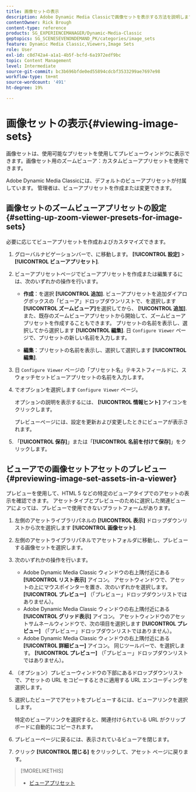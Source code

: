 ```yaml
---
title: 画像セットの表示
description: Adobe Dynamic Media Classicで画像セットを表示する方法を説明します。
contentOwner: Rick Brough
content-type: reference
products: SG_EXPERIENCEMANAGER/Dynamic-Media-Classic
geptopics: SG_SCENESEVENONDEMAND_PK/categories/image_sets
feature: Dynamic Media Classic,Viewers,Image Sets
role: User
exl-id: c8d742a4-a1a1-4b5f-bcfd-6a1972edf9bc
topic: Content Management
level: Intermediate
source-git-commit: bc3b696bfde0ed55894cdcbf3533299ae7697e98
workflow-type: tm+mt
source-wordcount: '491'
ht-degree: 19%

---
```


# 画像セットの表示{#viewing-image-sets}

画像セットは、使用可能なプリセットを使用してプレビューウィンドウに表示できます。画像セット用のズームビューア：カスタムビューアプリセットを使用できます。

Adobe Dynamic Media Classicには、デフォルトのビューアプリセットが付属しています。 管理者は、ビューアプリセットを作成または変更できます。

## 画像セットのズームビューアプリセットの設定 {#setting-up-zoom-viewer-presets-for-image-sets}

必要に応じてビューアプリセットを作成およびカスタマイズできます。

1. グローバルナビゲーションバーで、に移動します。 **[!UICONTROL 設定]** > **[!UICONTROL ビューアプリセット]**.
1. ビューアプリセットページでビューアプリセットを作成または編集するには、次のいずれかの操作を行います。

   * **作成**：を選択 **[!UICONTROL 追加]**. ビューアプリセットを追加ダイアログボックスの「ビューア」ドロップダウンリストで、を選択します **[!UICONTROL ズームビューア]**&#x200B;を選択してから、 **[!UICONTROL 追加]**. また、既存のズームビューアプリセットから開始して、ズームビューアプリセットを作成することもできます。 プリセットの名前を表示し、選択してから選択します **[!UICONTROL 編集]**. 日 `Configure Viewer` ページで、プリセットの新しい名前を入力します。

   * **編集**：プリセットの名前を表示し、選択して選択します **[!UICONTROL 編集]**.

1. 日 `Configure Viewer` ページの「プリセット名」テキストフィールドに、スウォッチセットビューアプリセットの名前を入力します。
1. でオプションを選択します `Configure Viewer` ページ。

   オプションの説明を表示するには、 **[!UICONTROL 情報ヒント]** アイコンをクリックします。

   プレビューページには、設定を更新および変更したときにビューアが表示されます。

1. 「**[!UICONTROL 保存]**」または「**[!UICONTROL 名前を付けて保存]**」をクリックします。

## ビューアでの画像セットアセットのプレビュー {#previewing-image-set-assets-in-a-viewer}

プレビューを使用して、HTML 5 などの特定のビューアタイプでのアセットの表示を確認できます。 アセットタイプとプレビューのために選択した関連ビューアによっては、プレビューで使用できないプラットフォームがあります。

1. 左側のアセットライブラリパネルの **[!UICONTROL 表示]** ドロップダウンリストから次を選択します **[!UICONTROL 画像セット]**.
1. 左側のアセットライブラリパネルでアセットフォルダに移動し、プレビューする画像セットを選択します。
1. 次のいずれかの操作を行います。

   * Adobe Dynamic Media Classic ウィンドウの右上隅付近にある **[!UICONTROL リスト表示]** アイコン。 アセットウィンドウで、アセットの上にマウスポインターを置き、次のいずれかを選択します。 **[!UICONTROL プレビュー]** （「プレビュー」ドロップダウンリストではありません）。
   * Adobe Dynamic Media Classic ウィンドウの右上隅付近にある **[!UICONTROL グリッド表示]** アイコン。 アセットウィンドウのアセットサムネールウィンドウで、次の項目を選択します **[!UICONTROL プレビュー]** （「プレビュー」ドロップダウンリストではありません）。
   * Adobe Dynamic Media Classic ウィンドウの右上隅付近にある **[!UICONTROL 詳細ビュー]** アイコン。 同じツールバーで、を選択します。 **[!UICONTROL プレビュー]** （「プレビュー」ドロップダウンリストではありません）。

1. （オプション）プレビューウィンドウの下部にあるドロップダウンリストで、アセットの URL をコピーするときに適用する URL エンコーディングを選択します。
1. 選択したビューアでアセットをプレビューするには、ビューアリンクを選択します。

   特定のビューアリンクを選択すると、関連付けられている URL がクリップボードに自動的にコピーされます。

1. プレビューページに戻るには、表示されているビューアを閉じます。
1. クリック **[!UICONTROL 閉じる]** をクリックして、アセット ページに戻ります。

>[!MORELIKETHIS]
>
>* [ビューアプリセット](application-setup.md#viewer_presets)
